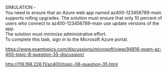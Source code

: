 SIMULATION -<br/>You need to ensure that an Azure web app named az400-123456789-main supports rolling upgrades. The solution must ensure that only 10 percent of users who connect to az400-123456789-main use update versions of the app.<br/>The solution must minimize administrative effort.<br/>To complete this task, sign in to the Microsoft Azure portal.<br/><p><a href="https://www.examtopics.com/discussions/microsoft/view/94816-exam-az-400-topic-8-question-35-discussion/">https://www.examtopics.com/discussions/microsoft/view/94816-exam-az-400-topic-8-question-35-discussion/</a></p><p><a href="http://116.198.226.11/az400/topic-08-question-35.html">http://116.198.226.11/az400/topic-08-question-35.html</a></p><script src="https://giscus.app/client.js"                    data-repo="azsamples/az204"                    data-repo-id="R_kgDOMRXzDQ"                    data-category="General"                    data-category-id="DIC_kwDOMRXzDc4Cgi27"                    data-mapping="pathname"                    data-strict="0"                    data-reactions-enabled="0"                    data-emit-metadata="0"                    data-input-position="bottom"                    data-theme="preferred_color_scheme"                    data-lang="en"                    crossorigin="anonymous"                    async>                    </script>